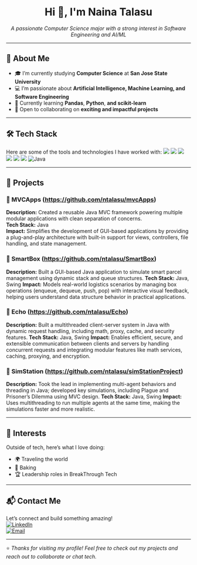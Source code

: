 <h1 align="center">Hi 👋, I'm Naina Talasu</h1>
<p align="center">
  <em>A passionate Computer Science major with a strong interest in Software Engineering and AI/ML</em>
</p>

---

## 🧠 About Me
- 🎓 I’m currently studying **Computer Science** at **San Jose State University**
- 💻 I’m passionate about **Artificial Intelligence, Machine Learning, and Software Engineering**
- 🌱 Currently learning **Pandas**, **Python**, **and scikit-learn**
- 🤝 Open to collaborating on **exciting and impactful projects**


---

## 🛠️ Tech Stack

Here are some of the tools and technologies I have worked with:
<img src="https://img.shields.io/badge/Eclipse-2C2255?style=flat&logo=eclipseide&logoColor=white" /> <img src="https://img.shields.io/badge/IntelliJ%20IDEA-000000?style=flat&logo=intellijidea&logoColor=white" /> <img src="https://img.shields.io/badge/Python-3776AB?style=flat&logo=python&logoColor=white" /> <img src="https://img.shields.io/badge/Pandas-150458?style=flat&logo=pandas&logoColor=white" /> <img src="https://img.shields.io/badge/NumPy-013243?style=flat&logo=numpy&logoColor=white" /> <img src="https://img.shields.io/badge/scikit--learn-F7931E?style=flat&logo=scikitlearn&logoColor=white" /> ![Java](https://img.shields.io/badge/Java-17-007396?style=flat&logo=java&logoColor=white)</p>
</p>


---

## 🚀 Projects

### 📌 MVCApps (https://github.com/ntalasu/mvcApps)
**Description:** Created a reusable Java MVC framework powering multiple modular applications with clean separation of concerns. <br>
**Tech Stack:** Java <br>
**Impact:** Simplifies the development of GUI-based applications by providing a plug-and-play architecture with built-in support for views, controllers, file handling, and state management. <br>

### 📌 SmartBox (https://github.com/ntalasu/SmartBox)
**Description:** Built a GUI-based Java application to simulate smart parcel management using dynamic stack and queue structures.
**Tech Stack:** Java, Swing
**Impact:** Models real-world logistics scenarios by managing box operations (enqueue, dequeue, push, pop) with interactive visual feedback, helping users understand data structure behavior in practical applications.

### 📌 Echo (https://github.com/ntalasu/Echo)
**Description:** Built a multithreaded client-server system in Java with dynamic request handling, including math, proxy, cache, and security features.
**Tech Stack:** Java, Swing
**Impact:** Enables efficient, secure, and extensible communication between clients and servers by handling concurrent requests and integrating modular features like math services, caching, proxying, and encryption.

### 📌 SimStation (https://github.com/ntalasu/simStationProject)
**Description:** Took the lead in implementing multi-agent behaviors and threading in Java; developed key simulations, including Plague and Prisoner’s Dilemma using MVC design.
**Tech Stack:** Java, Swing
**Impact:** Uses multithreading to run multiple agents at the same time, making the simulations faster and more realistic.

---

## 🎯 Interests

Outside of tech, here’s what I love doing:

- 🌍 Traveling the world
- 🧁 Baking 
- 🏆 Leadership roles in BreakThrough Tech
---

## 📬 Contact Me

Let’s connect and build something amazing!  
[![LinkedIn](https://img.shields.io/badge/LinkedIn-blue?style=flat&logo=linkedin)](https://www.linkedin.com/in/naina-talasu)  
[![Email](https://img.shields.io/badge/Email-red?style=flat&logo=gmail)](mailto:naina.talasu@sjsu.edu)  

---

⭐️ *Thanks for visiting my profile! Feel free to check out my projects and reach out to collaborate or chat tech.*


<!--
**ntalasu/ntalasu** is a ✨ _special_ ✨ repository because its `README.md` (this file) appears on your GitHub profile.

Here are some ideas to get you started:

- 🔭 I’m currently working on ...
- 🌱 I’m currently learning ...
- 👯 I’m looking to collaborate on ...
- 🤔 I’m looking for help with ...
- 💬 Ask me about ...
- 📫 How to reach me: ...
- 😄 Pronouns: ...
- ⚡ Fun fact: ...
-->
